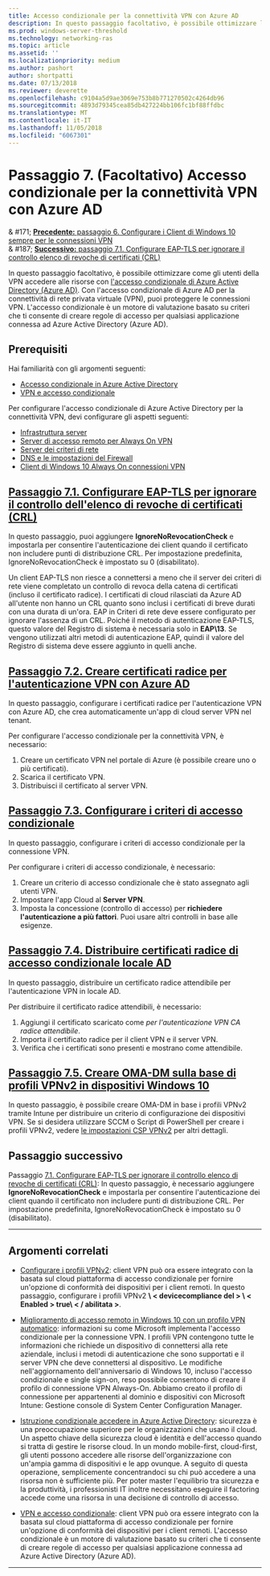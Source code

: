 ```yaml
---
title: Accesso condizionale per la connettività VPN con Azure AD
description: In questo passaggio facoltativo, è possibile ottimizzare l'accesso agli utenti VPN come autorizzato le risorse con l'accesso condizionale di Azure Active Directory (Azure AD).
ms.prod: windows-server-threshold
ms.technology: networking-ras
ms.topic: article
ms.assetid: ''
ms.localizationpriority: medium
ms.author: pashort
author: shortpatti
ms.date: 07/13/2018
ms.reviewer: deverette
ms.openlocfilehash: c9104a5d9ae3069e753b8b771270502c4264db96
ms.sourcegitcommit: 4893d79345cea85db427224bb106fc1bf88ffdbc
ms.translationtype: MT
ms.contentlocale: it-IT
ms.lasthandoff: 11/05/2018
ms.locfileid: "6067301"
---
```

# Passaggio 7. (Facoltativo) Accesso condizionale per la connettività VPN con Azure AD

& #171;  [ **Precedente:** passaggio 6. Configurare i Client di Windows 10 sempre per le connessioni VPN](always-on-vpn/deploy/vpn-deploy-client-vpn-connections.md)<br>
& #187; [ **Successivo:** passaggio 7.1. Configurare EAP-TLS per ignorare il controllo elenco di revoche di certificati (CRL)](vpn-config-eap-tls-to-ignore-crl-checking.md)

In questo passaggio facoltativo, è possibile ottimizzare come gli utenti della VPN accedere alle risorse con [l'accesso condizionale di Azure Active Directory (Azure AD)](https://docs.microsoft.com/azure/active-directory/active-directory-conditional-access-azure-portal). Con l'accesso condizionale di Azure AD per la connettività di rete privata virtuale (VPN), puoi proteggere le connessioni VPN. L'accesso condizionale è un motore di valutazione basato su criteri che ti consente di creare regole di accesso per qualsiasi applicazione connessa ad Azure Active Directory (Azure AD). 

## Prerequisiti

Hai familiarità con gli argomenti seguenti:
- [Accesso condizionale in Azure Active Directory](https://docs.microsoft.com/azure/active-directory/active-directory-conditional-access-azure-portal)
- [VPN e accesso condizionale](https://docs.microsoft.com/windows/access-protection/vpn/vpn-conditional-access)

Per configurare l'accesso condizionale di Azure Active Directory per la connettività VPN, devi configurare gli aspetti seguenti:
- [Infrastruttura server](always-on-vpn/deploy/vpn-deploy-server-infrastructure.md)
- [Server di accesso remoto per Always On VPN](always-on-vpn/deploy/vpn-deploy-ras.md)
- [Server dei criteri di rete](always-on-vpn/deploy/vpn-deploy-nps.md)
- [DNS e le impostazioni del Firewall](always-on-vpn/deploy/vpn-deploy-dns-firewall.md)
- [Client di Windows 10 Always On connessioni VPN](always-on-vpn/deploy/vpn-deploy-client-vpn-connections.md)

## [Passaggio 7.1. Configurare EAP-TLS per ignorare il controllo dell'elenco di revoche di certificati (CRL)](vpn-config-eap-tls-to-ignore-crl-checking.md)

In questo passaggio, puoi aggiungere **IgnoreNoRevocationCheck** e impostarla per consentire l'autenticazione dei client quando il certificato non includere punti di distribuzione CRL. Per impostazione predefinita, IgnoreNoRevocationCheck è impostato su 0 (disabilitato).

Un client EAP-TLS non riesce a connettersi a meno che il server dei criteri di rete viene completato un controllo di revoca della catena di certificati (incluso il certificato radice). I certificati di cloud rilasciati da Azure AD all'utente non hanno un CRL quanto sono inclusi i certificati di breve durati con una durata di un'ora. EAP in Criteri di rete deve essere configurato per ignorare l'assenza di un CRL. Poiché il metodo di autenticazione EAP-TLS, questo valore del Registro di sistema è necessaria solo in **EAP\13**. Se vengono utilizzati altri metodi di autenticazione EAP, quindi il valore del Registro di sistema deve essere aggiunto in quelli anche. 




## [Passaggio 7.2. Creare certificati radice per l'autenticazione VPN con Azure AD](vpn-create-root-cert-for-vpn-auth-azure-ad.md)

In questo passaggio, configurare i certificati radice per l'autenticazione VPN con Azure AD, che crea automaticamente un'app di cloud server VPN nel tenant.  

Per configurare l'accesso condizionale per la connettività VPN, è necessario:
1. Creare un certificato VPN nel portale di Azure (è possibile creare uno o più certificati).
2. Scarica il certificato VPN.
3. Distribuisci il certificato al server VPN.

## [Passaggio 7.3. Configurare i criteri di accesso condizionale](vpn-config-conditional-access-policy.md)

In questo passaggio, configurare i criteri di accesso condizionale per la connessione VPN. 

Per configurare i criteri di accesso condizionale, è necessario:
1. Creare un criterio di accesso condizionale che è stato assegnato agli utenti VPN.
2. Impostare l'app Cloud al **Server VPN**.
3. Imposta la concessione (controllo di accesso) per **richiedere l'autenticazione a più fattori**.  Puoi usare altri controlli in base alle esigenze.

## [Passaggio 7.4. Distribuire certificati radice di accesso condizionale locale AD](vpn-deploy-cond-access-root-cert-to-on-premise-ad.md)

In questo passaggio, distribuire un certificato radice attendibile per l'autenticazione VPN in locale AD.

Per distribuire il certificato radice attendibili, è necessario:
1. Aggiungi il certificato scaricato come *per l'autenticazione VPN CA radice attendibile*.
2. Importa il certificato radice per il client VPN e il server VPN.
3. Verifica che i certificati sono presenti e mostrano come attendibile.


## [Passaggio 7.5. Creare OMA-DM sulla base di profili VPNv2 in dispositivi Windows 10](vpn-create-oma-dm-based-vpnv2-profiles.md)

In questo passaggio, è possibile creare OMA-DM in base i profili VPNv2 tramite Intune per distribuire un criterio di configurazione dei dispositivi VPN. Se si desidera utilizzare SCCM o Script di PowerShell per creare i profili VPNv2, vedere [le impostazioni CSP VPNv2](https://docs.microsoft.com/windows/client-management/mdm/vpnv2-csp) per altri dettagli. 


## Passaggio successivo
Passaggio [7.1. Configurare EAP-TLS per ignorare il controllo elenco di revoche di certificati (CRL)](vpn-config-eap-tls-to-ignore-crl-checking.md): In questo passaggio, è necessario aggiungere **IgnoreNoRevocationCheck** e impostarla per consentire l'autenticazione dei client quando il certificato non includere punti di distribuzione CRL. Per impostazione predefinita, IgnoreNoRevocationCheck è impostato su 0 (disabilitato).

---

## Argomenti correlati
- [Configurare i profili VPNv2](https://docs.microsoft.com/windows/access-protection/vpn/vpn-conditional-access): client VPN può ora essere integrato con la basata sul cloud piattaforma di accesso condizionale per fornire un'opzione di conformità dei dispositivi per i client remoti. In questo passaggio, configurare i profili VPNv2 **\ < devicecompliance del > \ < Enabled > true\ < / abilitata >**. 
 
- [Miglioramento di accesso remoto in Windows 10 con un profilo VPN automatico](https://www.microsoft.com/itshowcase/Article/Content/894/Enhancing-remote-access-in-Windows-10-with-an-automatic-VPN-profile): informazioni su come Microsoft implementa l'accesso condizionale per la connessione VPN. I profili VPN contengono tutte le informazioni che richiede un dispositivo di connettersi alla rete aziendale, inclusi i metodi di autenticazione che sono supportati e il server VPN che deve connettersi al dispositivo. Le modifiche nell'aggiornamento dell'anniversario di Windows 10, incluso l'accesso condizionale e single sign-on, reso possibile consentono di creare il profilo di connessione VPN Always-On. Abbiamo creato il profilo di connessione per appartenenti al dominio e dispositivi con Microsoft Intune: Gestione console di System Center Configuration Manager. 

- [Istruzione condizionale accedere in Azure Active Directory](https://docs.microsoft.com/azure/active-directory/active-directory-conditional-access-azure-portal): sicurezza è una preoccupazione superiore per le organizzazioni che usano il cloud. Un aspetto chiave della sicurezza cloud è identità e dell'accesso quando si tratta di gestire le risorse cloud. In un mondo mobile-first, cloud-first, gli utenti possono accedere alle risorse dell'organizzazione con un'ampia gamma di dispositivi e le app ovunque. A seguito di questa operazione, semplicemente concentrandoci su chi può accedere a una risorsa non è sufficiente più. Per poter master l'equilibrio tra sicurezza e la produttività, i professionisti IT inoltre necessitano eseguire il factoring accede come una risorsa in una decisione di controllo di accesso.

- [VPN e accesso condizionale](https://docs.microsoft.com/windows/access-protection/vpn/vpn-conditional-access): client VPN può ora essere integrato con la basata sul cloud piattaforma di accesso condizionale per fornire un'opzione di conformità dei dispositivi per i client remoti. L'accesso condizionale è un motore di valutazione basato su criteri che ti consente di creare regole di accesso per qualsiasi applicazione connessa ad Azure Active Directory (Azure AD). 

---